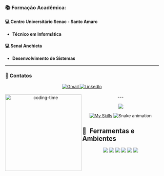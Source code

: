 ### 📚 **Formação Acadêmica:**
#### 💻 **Centro Universitário Senac - Santo Amaro**
- **Técnico em Informática**

#### 💻 **Senai Anchieta**
- **Desenvolvimento de Sistemas**

---

### 📱 **Contatos**
<div align="center">
  <a href="mailto:profissionaljoseh@gmail.com">
    <img src="https://img.shields.io/badge/Gmail-D14836?style=flat-square&logo=gmail&logoColor=white" alt="Gmail">
  </a>
  <a href="https://www.linkedin.com/in/josé-henrique-25568835a" target="_blank">
    <img src="https://img.shields.io/badge/LinkedIn-0077B5?style=flat-square&logo=linkedin&logoColor=white" alt="LinkedIn">
  </a>
</div>

<div align="center"> 
 <div style="display: inline_block"><br>
    <img align="left" height="250" alt="coding-time" src="devGif.gif">
---

<p align="center">
<img src="https://github-readme-stats.vercel.app/api?username=Henriquerssx&show_icons=true&theme=github_dark&hide_border=true&title_color=00ff99&icon_color=00ff99&text_color=ffffff" />
</div>
</p>

   

[![My Skills](https://skillicons.dev/icons?i=java,mysql,git,kotlin,javascript)](https://skillicons.dev)
![Snake animation](https://github.com/LuigiGF/LuigiGF/blob/output/github-contribution-grid-snake.svg)
 </div>
<div>


## 🧰 &nbsp;Ferramentas e Ambientes

<p align="center">
  <img src="https://img.shields.io/badge/IntelliJ%20IDEA-000000?style=for-the-badge&logo=intellijidea&logoColor=white"/>
  <img src="https://img.shields.io/badge/Android%20Studio-3DDC84?style=for-the-badge&logo=androidstudio&logoColor=white"/>
  <img src="https://img.shields.io/badge/VS%20Code-007ACC?style=for-the-badge&logo=visualstudiocode&logoColor=white"/>
  <img src="https://img.shields.io/badge/GitHub-181717?style=for-the-badge&logo=github&logoColor=white"/>
  <img src="https://img.shields.io/badge/Git-F05032?style=for-the-badge&logo=git&logoColor=white"/>
  <img src="https://img.shields.io/badge/Figma-F24E1E?style=for-the-badge&logo=figma&logoColor=white"/>
</p>




